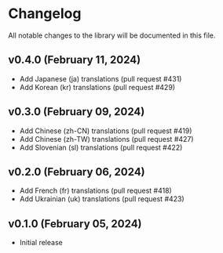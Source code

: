 # Changelog

All notable changes to the library will be documented in this file.

## v0.4.0 (February 11, 2024)

- Add Japanese (ja) translations (pull request #431)
- Add Korean (kr) translations (pull request #429)

## v0.3.0 (February 09, 2024)

- Add Chinese (zh-CN) translations (pull request #419)
- Add Chinese (zh-TW) translations (pull request #427)
- Add Slovenian (sl) translations (pull request #422)

## v0.2.0 (February 06, 2024)

- Add French (fr) translations (pull request #418)
- Add Ukrainian (uk) translations (pull request #423)

## v0.1.0 (February 05, 2024)

- Initial release
